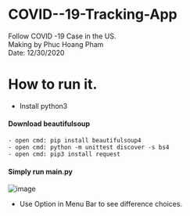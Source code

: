 # COVID--19-Tracking-App
Follow COVID -19 Case in the US. <br/>
Making by Phuc Hoang Pham <br/>
Date: 12/30/2020 <br/>

# How to run it.
 - Install python3
 #### Download beautifulsoup 
    - open cmd: pip install beautifulsoup4
    - open cmd: python -m unittest discover -s bs4
    - open cmd: pip3 install request
 #### Simply run main.py   
   ![image](https://user-images.githubusercontent.com/70302272/103371763-494cf300-4a9e-11eb-839e-28508d95c041.png)  
   
   - Use Option in Menu Bar to see difference choices.

